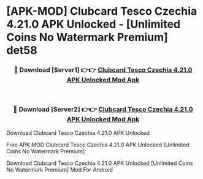 # [APK-MOD] Clubcard Tesco Czechia 4.21.0 APK Unlocked - [Unlimited Coins No Watermark Premium] det58



<div align="center">
<h3>🔴 Download [Server1] 👉👉 <a href="https://momento.my/?title=Clubcard_Tesco_Czechia_4.21.0_APK_Unlocked">Clubcard Tesco Czechia 4.21.0 APK Unlocked Mod Apk</a></h3><br>

<h3>🔴 Download [Server2] 👉👉 <a href="https://momento.my/?title=Clubcard_Tesco_Czechia_4.21.0_APK_Unlocked">Clubcard Tesco Czechia 4.21.0 APK Unlocked Mod Apk</a></h3>
</div>



Download Clubcard Tesco Czechia 4.21.0 APK Unlocked 

Free APK MOD Clubcard Tesco Czechia 4.21.0 APK Unlocked [Unlimited Coins No Watermark Premium]

Download Clubcard Tesco Czechia 4.21.0 APK Unlocked [Unlimited Coins No Watermark Premium] Mod For Android
